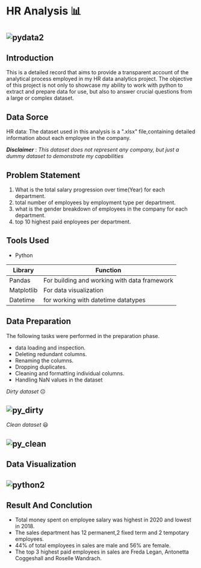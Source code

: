 # HR Analysis 📊

![pydata2](https://github.com/stephen-dk/HR-Analysis2/assets/144712896/38c71452-aeb3-4d4d-960a-60b02dfae736)
--

## Introduction

This is a detailed record that aims to provide a transparent account of the analytical process employed in my HR data analytics project. The objective of this project is not only to showcase my ability to work with  python to extract and prepare data for use, but also to answer crucial questions from a large or complex dataset.


## Data Sorce

HR data: The dataset used in this analysis is a ".xlsx" file,containing detailed information about each employee in the company.

***Disclaimer*** : *This dataset does not represent any company, but just a dummy dataset to demonstrate my capabilities*


## Problem Statement

1. What is the total salary progression over time(Year) for each department.
2. total number of employees by employment type per department.
3. what is the gender breakdown of employees in the company for each department.
4. top 10 highest paid enployees per department.


##  Tools Used
- Python 

|Library|Function|
|-------|--------|
|Pandas |For building and working with data framework|
|Matplotlib|For data visualization|
|Datetime|for working with datetime datatypes|


## Data Preparation

The following tasks were performed in the preparation phase.

- data loading and inspection.
- Deleting redundant columns.
- Renaming the columns.
- Dropping duplicates.
- Cleaning and formatting individual columns.
- Handling NaN values in the dataset

*Dirty dataset* ☹️

![py_dirty](https://github.com/stephen-dk/HR-Analysis2/assets/144712896/6ac76010-4562-4f26-b4ac-99e27d3b408e)
--

*Clean dataset* 😃

![py_clean](https://github.com/stephen-dk/HR-Analysis2/assets/144712896/1dcac6fb-c6a4-4b18-a9d9-f77893f6ce52)
--

## Data Visualization

![python2](https://github.com/stephen-dk/HR-Analysis2/assets/144712896/5a2d9b4f-4e86-471b-95e4-289c11f785f1)
--


## Result And Conclution 

- Total money spent on employee salary was highest in 2020 and lowest in 2018.
- The sales department has 12 permanent,2 fixed term and 2 tempotary employees.
- 44% of total employees in sales are male and 56% are female.
- The top 3 highest paid employees in sales are Freda Legan, Antonetta Coggeshall and Roselle Wandrach.
